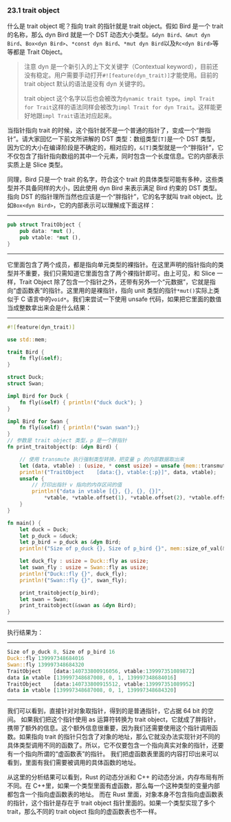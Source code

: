 ### 23.1 trait object

什么是 trait object 呢？指向 trait 的指针就是 trait object。假如 Bird 是一个 trait 的名称，那么 dyn Bird 就是一个 DST 动态大小类型。`&dyn Bird`、`&mut dyn Bird`、`Box<dyn Bird>`、`*const dyn Bird`、`*mut dyn Bird`以及`Rc<dyn Bird>`等等都是 Trait Object。

> 注意 dyn 是一个新引入的上下文关键字（Contextual keyword），目前还没有稳定。用户需要手动打开`#![feature(dyn_trait)]`才能使用。目前的 trait object 默认的语法是没有 dyn 关键字的。
>
> trait object 这个名字以后也会被改为`dynamic trait type`。`impl Trait for Trait`这样的语法同样会被改为`impl Trait for dyn Trait`。这样能更好地跟`impl Trait`语法对应起来。

当指针指向 trait 的时候，这个指针就不是一个普通的指针了，变成一个“胖指针”。请大家回忆一下前文所讲解的 DST 类型：数组类型`[T]`是一个 DST 类型，因为它的大小在编译阶段是不确定的，相对应的，`&[T]`类型就是一个“胖指针”，它不仅包含了指针指向数组的其中一个元素，同时包含一个长度信息。它的内部表示实质上是 Slice 类型。

同理，Bird 只是一个 trait 的名字，符合这个 trait 的具体类型可能有多种，这些类型并不具备同样的大小，因此使用 dyn Bird 来表示满足 Bird 约束的 DST 类型。指向 DST 的指针理所当然也应该是一个“胖指针”，它的名字就叫 trait object。比如`Box<dyn Bird>`，它的内部表示可以理解成下面这样：

---

```rust
pub struct TraitObject {
    pub data: *mut (),
    pub vtable: *mut (),
}
```

---

它里面包含了两个成员，都是指向单元类型的裸指针。在这里声明的指针指向的类型并不重要，我们只需知道它里面包含了两个裸指针即可。由上可见，和 Slice 一样，Trait Object 除了包含一个指针之外，还带有另外一个“元数据”，它就是指向“虚函数表”的指针。这里用的是裸指针，指向 unit 类型的指针`*mut()`实际上类似于 C 语言中的`void*`。我们来尝试一下使用 unsafe 代码，如果把它里面的数值当成整数拿出来会是什么结果：

---

```rust
#![feature(dyn_trait)]

use std::mem;

trait Bird {
    fn fly(&self);
}

struct Duck;
struct Swan;

impl Bird for Duck {
    fn fly(&self) { println!("duck duck"); }
}

impl Bird for Swan {
    fn fly(&self) { println!("swan swan");}
}
// 参数是 trait object 类型，p 是一个胖指针
fn print_traitobject(p: &dyn Bird) {

    // 使用 transmute 执行强制类型转换，把变量 p 的内部数据取出来
    let (data, vtable) : (usize, * const usize) = unsafe {mem::transmute(p)};
    println!("TraitObject    [data:{}, vtable:{:p}]", data, vtable);
    unsafe {
        // 打印出指针 v 指向的内存区间的值
        println!("data in vtable [{}, {}, {}, {}]",
            *vtable, *vtable.offset(1), *vtable.offset(2), *vtable.offset(3));
    }
}

fn main() {
    let duck = Duck;
    let p_duck = &duck;
    let p_bird = p_duck as &dyn Bird;
    println!("Size of p_duck {}, Size of p_bird {}", mem::size_of_val(&p_duck), mem::size_of_val(&p_bird));

    let duck_fly : usize = Duck::fly as usize;
    let swan_fly : usize = Swan::fly as usize;
    println!("Duck::fly {}", duck_fly);
    println!("Swan::fly {}", swan_fly);

    print_traitobject(p_bird);
    let swan = Swan;
    print_traitobject(&swan as &dyn Bird);
}
```

---

执行结果为：

---

```rust
Size of p_duck 8, Size of p_bird 16
Duck::fly 139997348684016
Swan::fly 139997348684320
TraitObject    [data:140733800916056, vtable:139997351089872]
data in vtable [139997348687008, 0, 1, 139997348684016]
TraitObject    [data:140733800915512, vtable:139997351089952]
data in vtable [139997348687008, 0, 1, 139997348684320]
```

---

我们可以看到，直接针对对象取指针，得到的是普通指针，它占据 64 bit 的空间。
如果我们把这个指针使用 as 运算符转换为 trait object，它就成了胖指针，携带了额外的信息。这个额外信息很重要，因为我们还需要使用这个指针调用函数。如果指向 trait 的指针只包含了对象的地址，那么它就没办法实现针对不同的具体类型调用不同的函数了。所以，它不仅要包含一个指向真实对象的指针，还要有一个指向所谓的“虚函数表”的指针。
我们把虚函数表里面的内容打印出来可以看到，里面有我们需要被调用的具体函数的地址。

从这里的分析结果可以看到，Rust 的动态分派和 C++ 的动态分派，内存布局有所不同。在 C++里，如果一个类型里面有虚函数，那么每一个这种类型的变量内部都包含一个指向虚函数表的地址。
而在 Rust 里面，对象本身不包含指向虚函数表的指针，这个指针是存在于 trait object 指针里面的。如果一个类型实现了多个 trait，那么不同的 trait object 指向的虚函数表也不一样。
